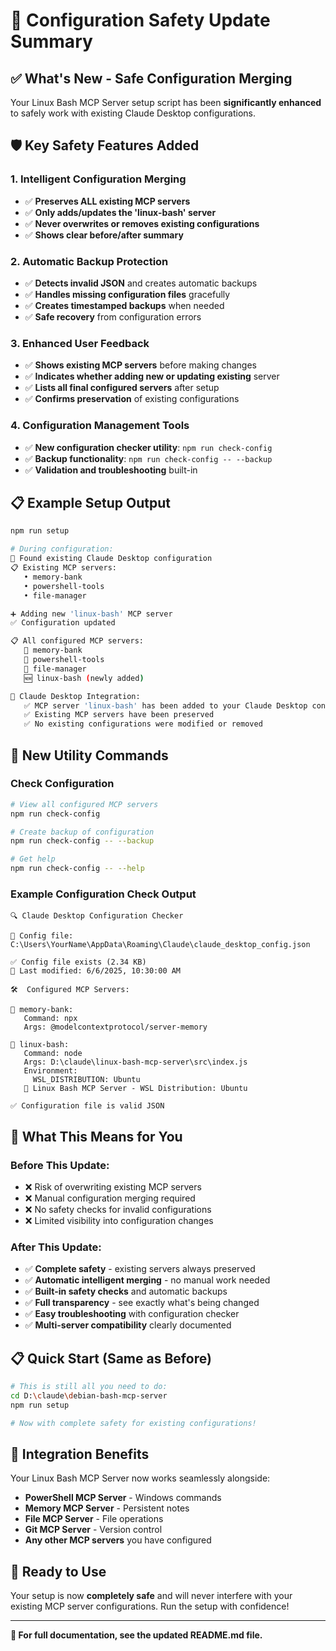 # 🔄 Configuration Safety Update Summary

## ✅ What's New - Safe Configuration Merging

Your Linux Bash MCP Server setup script has been **significantly enhanced** to safely work with existing Claude Desktop configurations.

## 🛡️ Key Safety Features Added

### 1. **Intelligent Configuration Merging**
- ✅ **Preserves ALL existing MCP servers**
- ✅ **Only adds/updates the 'linux-bash' server**
- ✅ **Never overwrites or removes existing configurations**
- ✅ **Shows clear before/after summary**

### 2. **Automatic Backup Protection**
- ✅ **Detects invalid JSON** and creates automatic backups
- ✅ **Handles missing configuration files** gracefully
- ✅ **Creates timestamped backups** when needed
- ✅ **Safe recovery** from configuration errors

### 3. **Enhanced User Feedback**
- ✅ **Shows existing MCP servers** before making changes
- ✅ **Indicates whether adding new or updating existing** server
- ✅ **Lists all final configured servers** after setup
- ✅ **Confirms preservation** of existing configurations

### 4. **Configuration Management Tools**
- ✅ **New configuration checker utility**: `npm run check-config`
- ✅ **Backup functionality**: `npm run check-config -- --backup`
- ✅ **Validation and troubleshooting** built-in

## 📋 Example Setup Output

```bash
npm run setup

# During configuration:
📄 Found existing Claude Desktop configuration
📋 Existing MCP servers:
   • memory-bank
   • powershell-tools
   • file-manager

➕ Adding new 'linux-bash' MCP server
✅ Configuration updated

📋 All configured MCP servers:
   📌 memory-bank
   📌 powershell-tools  
   📌 file-manager
   🆕 linux-bash (newly added)

🔧 Claude Desktop Integration:
   ✅ MCP server 'linux-bash' has been added to your Claude Desktop configuration
   ✅ Existing MCP servers have been preserved
   ✅ No existing configurations were modified or removed
```

## 🔧 New Utility Commands

### Check Configuration
```bash
# View all configured MCP servers
npm run check-config

# Create backup of configuration
npm run check-config -- --backup

# Get help
npm run check-config -- --help
```

### Example Configuration Check Output
```
🔍 Claude Desktop Configuration Checker

📄 Config file: C:\Users\YourName\AppData\Roaming\Claude\claude_desktop_config.json

✅ Config file exists (2.34 KB)
📅 Last modified: 6/6/2025, 10:30:00 AM

🛠️  Configured MCP Servers:

📌 memory-bank:
   Command: npx
   Args: @modelcontextprotocol/server-memory

📌 linux-bash:
   Command: node
   Args: D:\claude\linux-bash-mcp-server\src\index.js
   Environment:
     WSL_DISTRIBUTION: Ubuntu
   🐧 Linux Bash MCP Server - WSL Distribution: Ubuntu

✅ Configuration file is valid JSON
```

## 🚀 What This Means for You

### **Before This Update:**
- ❌ Risk of overwriting existing MCP servers
- ❌ Manual configuration merging required
- ❌ No safety checks for invalid configurations
- ❌ Limited visibility into configuration changes

### **After This Update:**
- ✅ **Complete safety** - existing servers always preserved
- ✅ **Automatic intelligent merging** - no manual work needed
- ✅ **Built-in safety checks** and automatic backups
- ✅ **Full transparency** - see exactly what's being changed
- ✅ **Easy troubleshooting** with configuration checker
- ✅ **Multi-server compatibility** clearly documented

## 📋 Quick Start (Same as Before)

```bash
# This is still all you need to do:
cd D:\claude\debian-bash-mcp-server
npm run setup

# Now with complete safety for existing configurations!
```

## 🔗 Integration Benefits

Your Linux Bash MCP Server now works seamlessly alongside:
- **PowerShell MCP Server** - Windows commands
- **Memory MCP Server** - Persistent notes
- **File MCP Server** - File operations  
- **Git MCP Server** - Version control
- **Any other MCP servers** you have configured

## 🎉 Ready to Use

Your setup is now **completely safe** and will never interfere with your existing MCP server configurations. Run the setup with confidence!

---

**📖 For full documentation, see the updated README.md file.**
